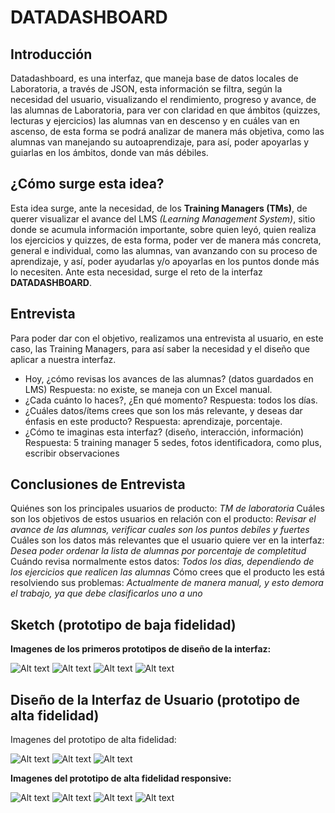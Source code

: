 # DATADASHBOARD

## Introducción

Datadashboard, es una interfaz, que maneja  base de datos locales de Laboratoria, a través de JSON, esta información se filtra, según la necesidad del usuario,  visualizando el rendimiento, progreso y avance, de las alumnas de Laboratoria, para ver  con claridad en que ámbitos (quizzes, lecturas y ejercicios) las alumnas van en descenso y en cuáles van en ascenso, de esta forma se podrá analizar de manera más objetiva, como las alumnas  van manejando su autoaprendizaje, para así,  poder apoyarlas y guiarlas en los ámbitos, donde van más débiles.

##  ¿Cómo surge esta idea?

Esta idea surge, ante la necesidad, de los  **Training Managers (TMs)**, de querer visualizar el avance del LMS    _(Learning Management System)_, sitio donde se acumula información importante, sobre quien leyó, quien realiza los ejercicios y quizzes, de esta forma, poder ver de manera más concreta, general e individual, como las alumnas, van avanzando con su proceso de aprendizaje, y así, poder ayudarlas y/o apoyarlas en los puntos donde más lo necesiten. Ante esta necesidad, surge el reto de la interfaz **DATADASHBOARD**.

## Entrevista

Para poder dar con el objetivo, realizamos una entrevista al usuario, en este caso, las Training Managers, para así saber la necesidad y el diseño que aplicar a nuestra interfaz.

* Hoy, ¿cómo revisas los avances de las alumnas? (datos guardados en LMS)
  Respuesta: no existe, se maneja con un Excel manual.
* ¿Cada cuánto lo haces?, ¿En qué momento?
  Respuesta: todos los días.
* ¿Cuáles datos/ítems crees que son los más relevante, y deseas dar énfasis en este producto?
  Respuesta: aprendizaje, porcentaje.
* ¿Cómo te imaginas esta interfaz? (diseño, interacción, información)
  Respuesta: 5 training manager 5 sedes, fotos identificadora, como plus, escribir observaciones

## Conclusiones de Entrevista

Quiénes son los principales usuarios de producto: *TM de laboratoria*
Cuáles son los objetivos de estos usuarios en relación con el producto: *Revisar el avance de las alumnas, verificar cuales son los puntos debiles y fuertes*
Cuáles son los datos más relevantes que el usuario quiere ver en la interfaz: *Desea poder ordenar la lista de alumnas por porcentaje de completitud*
Cuándo revisa normalmente estos datos: *Todos los dias, dependiendo de los ejercicios que realicen las alumnas*
Cómo crees que el producto les está resolviendo sus problemas: *Actualmente de manera manual, y esto demora el trabajo, ya que debe clasificarlos uno a uno*

## Sketch (prototipo de baja fidelidad)

**Imagenes de los primeros prototipos de diseño de la interfaz:**

![Alt text](src/UX/Sketchs/sketh-responsive2-.jpeg?raw=true "hola")
![Alt text](src/UX/Sketchs/sketh-responsive2.jpeg?raw=true)
![Alt text](src/UX/Sketchs/sketch1-.jpeg?raw=true)
![Alt text](src/UX/Sketchs/sketch1.jpeg?raw=true)

## Diseño de la Interfaz de Usuario (prototipo de alta fidelidad)

Imagenes del prototipo de alta fidelidad:

![Alt text](src/UX/Sketchs/SKETCHA.png?raw=true)
![Alt text](src/UX/Sketchs/SKETCHB.png?raw=true)
![Alt text](src/UX/Sketchs/SKETCHC.png?raw=true)

**Imagenes del prototipo de alta fidelidad responsive:**

![Alt text](src/UX/Sketchs/sketcha1.png?raw=true)
![Alt text](src/UX/Sketchs/sketchb2.png?raw=true)
![Alt text](src/UX/Sketchs/sketchc3.png?raw=true)
![Alt text](src/UX/Sketchs/sketchd4.png?raw=true)
